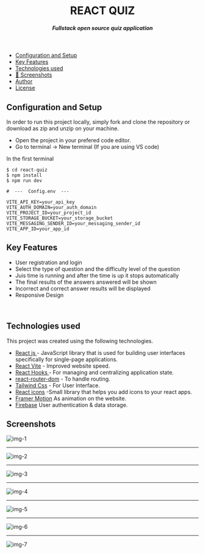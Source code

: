 <H1 align ="center" > REACT QUIZ  </h1>
<h5  align ="center"> 
Fullstack open source quiz application </h5>
<br/>

  * [Configuration and Setup](#configuration-and-setup)
  * [Key Features](#key-features)
  * [Technologies used](#technologies-used)
  * [📸 Screenshots](#screenshots)
  * [Author](#author)
  * [License](#license)


## Configuration and Setup

In order to run this project locally, simply fork and clone the repository or download as zip and unzip on your machine.

- Open the project in your prefered code editor.
- Go to terminal -> New terminal (If you are using VS code)

In the first terminal

```
$ cd react-quiz
$ npm install 
$ npm run dev

```

```
#  ---  Config.env  ---

VITE_API_KEY=your_api_key
VITE_AUTH_DOMAIN=your_auth_domain
VITE_PROJECT_ID=your_project_id
VITE_STORAGE_BUCKET=your_storage_bucket
VITE_MESSAGING_SENDER_ID=your_messaging_sender_id
VITE_APP_ID=your_app_id

```

##  Key Features

- User registration and login
- Select the type of question and the difficulty level of the question
- Juis time is running and after the time is up it stops automatically
- The final results of the answers answered will be shown
- Incorrect and correct answer results will be displayed
- Responsive Design

<br/>

##  Technologies used

This project was created using the following technologies.

- [React js ](https://www.npmjs.com/package/react) - JavaScript library that is used for building user interfaces specifically for single-page applications.
- [React Vite](https://vitejs.dev/guide/) - Improved website speed.
- [React Hooks  ](https://reactjs.org/docs/hooks-intro.html) - For managing and centralizing application state.
- [react-router-dom](https://www.npmjs.com/package/react-router-dom) - To handle routing.
- [Tailwind Css](https://tailwindcss.com/) - For User Interface.
- [React icons](https://react-icons.github.io/react-icons/) -Small library that helps you add icons  to your react apps.
- [Framer Motion](https://www.framer.com/motion/) As animation on the website.
- [Firebase](https://firebase.google.com/) User authentication & data storage.
 


 ##  Screenshots 

![img-1](https://user-images.githubusercontent.com/111676859/235448791-4dc03043-834d-4cc6-986f-d73eb120b73e.png)
---- -
![img-2](https://user-images.githubusercontent.com/111676859/235448776-8d6eeeae-0bc6-42c0-9886-01b337a1c060.png)
--- - 
![img-3](https://user-images.githubusercontent.com/111676859/235448778-4da1fae9-5eeb-4436-9658-4366ac4f60cf.png)
--- - 
![img-4](https://user-images.githubusercontent.com/111676859/235448781-6b7e71d7-aff0-4d8d-8dc4-3a17f0442c45.png)
--- - 
![img-5](https://user-images.githubusercontent.com/111676859/235448786-99ad55ea-6d3b-42f7-b850-7a689af1f905.png)
--- - 
![img-6](https://user-images.githubusercontent.com/111676859/235448787-74e9c56c-7bf4-403f-9b65-540648687548.png)
--- - 
![img-7](https://user-images.githubusercontent.com/111676859/235448789-2e077d59-cf47-42b2-bdf1-db88ab2baa6a.png)




